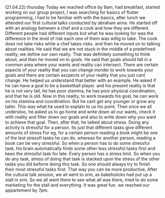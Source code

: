 (21.04.22) thursday
Today we reached office by 9am, had breakfast, started working on our group project, I was searching for basics of flutter programming, i had to be familiar with with the basics, after lunch we attended our first cultural talks conducted by abraham anna. He started off with an analogy between a chef and a cook and how they are different. Different people had different inputs but what he was looking for  was the difference in the level of risk each one of them was willig to take. The cook does not take risks while a chef takes risks. and then he moved on to talking about realities. He said that we  are not stuck in the middle of a predefined reality, we define our own reaity. That was definitely something to think about, and then he moved on to goals. He said that goals should fall in a common  area where your wants and reality can intersect. There are certain aspects of your reality that you can change inorder to work towards your goals and there are certain ascpects of your reality that you just cant change. He helped us understand that better with an example. He asked if he can have a goal to be a basketball player. and his present reality is that he is not very tall, he has poor stamina, he has poor physical coordination, and that he is old. Now in this reality, to work towards his goal, he can work on his stamina and coordination. But he cant get any younger or grow any taller. This was what he used to explain to us his point. Then once we all understoo, he asked us to go home and write down all our wants, check it with reality and filter down our goals and also to  write down why you want to achieve that goal. Then, after that, he talked about stress. Doing any activity is stressful for a person. Its just that different tasks give different amounts of stress For eg, for a certain person reading a book might be one of the lest stressfl tasks he can do, whereas for another person, reading a book can be very stressful. So when a person has to do some  stressful task, his brain automatically finds some other less stressful tasks first and keeo the stressful task for late. Every person has a stress limit. So when you do any task, stress of doing that task is stacked upon the stress of the other tasks you did beforre doing this task. So one should always try to finish their most stressful tasks first. That way you can be more productive, After the cultural talk session, we all went to srm, as bakeholicks had put up a stall in srm. So we all went there to see what all was there, tried to do some marketing for the stall and everything. It was great fun. we reached our appartement by 7pm. 
